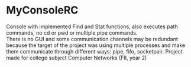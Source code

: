 # MyConsoleRC
Console with implemented Find and Stat functions, also executes path commands, no cd or pwd or multiple pipe commands.</br>
There is no GUI and some communication channels may be redundant because the target of the project was using multiple processes and make them communicate through different ways: pipe, fifo, socketpair.
Project made for college subject Computer Networks (FII, year 2)

